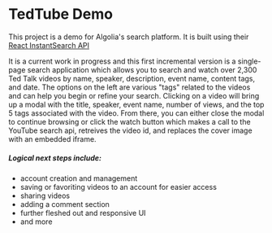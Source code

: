 # TedTube Demo

This project is a demo for Algolia's search platform. It is built using their [React InstantSearch API](https://github.com/algolia/react-instantsearch)

It is a current work in progress and this first incremental version is a single-page search application which allows you to search and watch over 2,300 Ted Talk videos by name, speaker, description, event name, content tags, and date. The options on the left are various "tags" related to the videos and can help you begin or refine your search. Clicking on a video will bring up a modal with the title, speaker, event name, number of views, and the top 5 tags associated with the video. From there, you can either close the modal to continue browsing or click the watch button which makes a call to the YouTube search api, retreives the video id, and replaces the cover image with an embedded iframe.

##### Logical next steps include:
- account creation and management
- saving or favoriting videos to an account for easier access
- sharing videos
- adding a comment section
- further fleshed out and responsive UI
- and more
